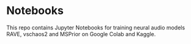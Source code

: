 # Notebooks

This repo contains Jupyter Notebooks for training neural audio models RAVE, vschaos2 and MSPrior on Google Colab and Kaggle.
